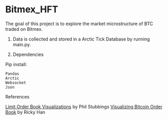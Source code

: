 # Bitmex_HFT

The goal of this project is to explore the market microstructure of BTC traded on Bitmex. 

1. Data is collected and stored in a Arctic Tick Database by running main.py.

2. Dependencies 

Pip install:
```
Pandas
Arctic
Websocket
Json
```

References

[Limit Order Book Visualizations](http://parasec.net/transmission/order-book-visualisation/#data) by Phil Stubbings
[Visualizing Bitcoin Order Book](https://rickyhan.com/jekyll/update/2017/09/24/visualizing-order-book.html) by Ricky Han